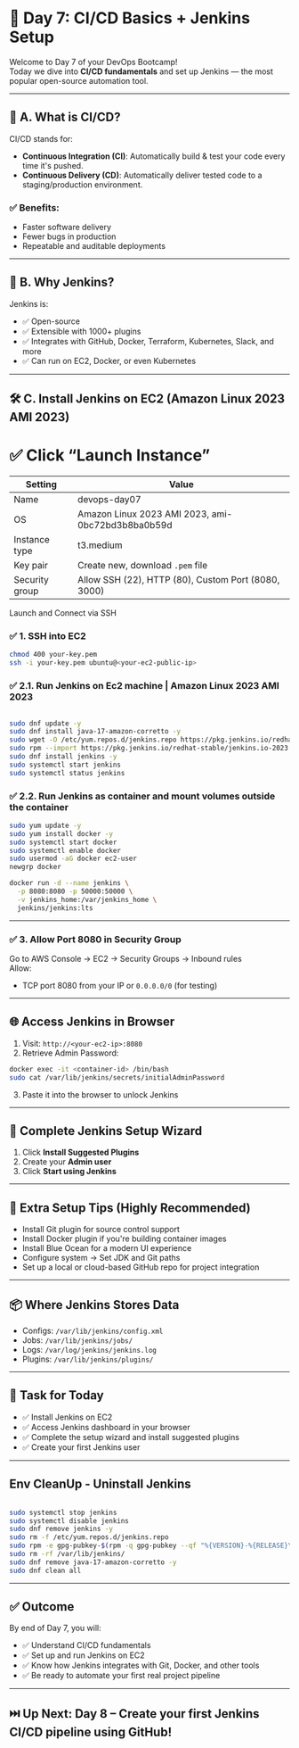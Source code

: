 
# 🚀 Day 7: CI/CD Basics + Jenkins Setup

Welcome to Day 7 of your DevOps Bootcamp!  
Today we dive into **CI/CD fundamentals** and set up Jenkins — the most popular open-source automation tool.

---

## 🧠 A. What is CI/CD?

CI/CD stands for:
- **Continuous Integration (CI)**: Automatically build & test your code every time it's pushed.
- **Continuous Delivery (CD)**: Automatically deliver tested code to a staging/production environment.

### ✅ Benefits:
- Faster software delivery
- Fewer bugs in production
- Repeatable and auditable deployments

---

## 🔧 B. Why Jenkins?

Jenkins is:
- ✅ Open-source
- ✅ Extensible with 1000+ plugins
- ✅ Integrates with GitHub, Docker, Terraform, Kubernetes, Slack, and more
- ✅ Can run on EC2, Docker, or even Kubernetes

---

## 🛠️ C. Install Jenkins on EC2 (Amazon Linux 2023 AMI 2023)

# ✅ Click “Launch Instance”

| Setting              | Value                                               |
|----------------------|-----------------------------------------------------|
| Name                 | devops-day07                                        |
| OS                   | Amazon Linux 2023 AMI 2023, ami-0bc72bd3b8ba0b59d   |
| Instance type        | t3.medium                                           |
| Key pair             | Create new, download `.pem` file                    |
| Security group       | Allow SSH (22), HTTP (80), Custom Port (8080, 3000) |

Launch and Connect via SSH



### ✅ 1. SSH into EC2
```bash
chmod 400 your-key.pem
ssh -i your-key.pem ubuntu@<your-ec2-public-ip>

```
### ✅ 2.1. Run Jenkins on Ec2 machine | Amazon Linux 2023 AMI 2023
```bash

sudo dnf update -y
sudo dnf install java-17-amazon-corretto -y
sudo wget -O /etc/yum.repos.d/jenkins.repo https://pkg.jenkins.io/redhat-stable/jenkins.repo
sudo rpm --import https://pkg.jenkins.io/redhat-stable/jenkins.io-2023.key
sudo dnf install jenkins -y
sudo systemctl start jenkins
sudo systemctl status jenkins

```

### ✅ 2.2. Run Jenkins as container and mount volumes outside the container
```bash
sudo yum update -y
sudo yum install docker -y
sudo systemctl start docker
sudo systemctl enable docker
sudo usermod -aG docker ec2-user
newgrp docker

docker run -d --name jenkins \
  -p 8080:8080 -p 50000:50000 \
  -v jenkins_home:/var/jenkins_home \
  jenkins/jenkins:lts

```
---

### ✅ 3. Allow Port 8080 in Security Group
Go to AWS Console → EC2 → Security Groups → Inbound rules  
Allow:
- TCP port 8080 from your IP or `0.0.0.0/0` (for testing)

---

## 🌐 Access Jenkins in Browser

1. Visit: `http://<your-ec2-ip>:8080`
2. Retrieve Admin Password:
```bash
docker exec -it <container-id> /bin/bash
sudo cat /var/lib/jenkins/secrets/initialAdminPassword
```
3. Paste it into the browser to unlock Jenkins

---

## 🔧 Complete Jenkins Setup Wizard

1. Click **Install Suggested Plugins**
2. Create your **Admin user**
3. Click **Start using Jenkins**

---

## 📘  Extra Setup Tips (Highly Recommended)

- Install Git plugin for source control support
- Install Docker plugin if you're building container images
- Install Blue Ocean for a modern UI experience
- Configure system → Set JDK and Git paths
- Set up a local or cloud-based GitHub repo for project integration

---

## 📦  Where Jenkins Stores Data

- Configs: `/var/lib/jenkins/config.xml`
- Jobs: `/var/lib/jenkins/jobs/`
- Logs: `/var/log/jenkins/jenkins.log`
- Plugins: `/var/lib/jenkins/plugins/`

---

## 🎯 Task for Today

- ✅ Install Jenkins on EC2
- ✅ Access Jenkins dashboard in your browser
- ✅ Complete the setup wizard and install suggested plugins
- ✅ Create your first Jenkins user

---

## Env CleanUp - Uninstall Jenkins

```bash

sudo systemctl stop jenkins
sudo systemctl disable jenkins
sudo dnf remove jenkins -y
sudo rm -f /etc/yum.repos.d/jenkins.repo 
sudo rpm -e gpg-pubkey-$(rpm -q gpg-pubkey --qf "%{VERSION}-%{RELEASE}\n" | grep -i jenkins)
sudo rm -rf /var/lib/jenkins/
sudo dnf remove java-17-amazon-corretto -y
sudo dnf clean all

```

---

## ✅ Outcome

By end of Day 7, you will:
- ✅ Understand CI/CD fundamentals
- ✅ Set up and run Jenkins on EC2
- ✅ Know how Jenkins integrates with Git, Docker, and other tools
- ✅ Be ready to automate your first real project pipeline

---

## ⏭️ Up Next: Day 8 – Create your first Jenkins CI/CD pipeline using GitHub!
